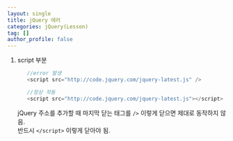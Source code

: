 ```yaml
---
layout: single
title: jQuery 에러
categories: jQuery(Lesson)
tag: []
author_profile: false
---
```


1. script 부분
   ```js
      //error 발생
      <script src="http://code.jquery.com/jquery-latest.js" /> 

      //정상 작동
      <script src="http://code.jquery.com/jquery-latest.js"></script>
   ```   
    jQuery 주소를 추가할 때 마지막 닫는 태그를 `/>` 이렇게 닫으면 제대로 동작하지 않음.   
    반드시 `</script>` 이렇게 닫아야 됨.    